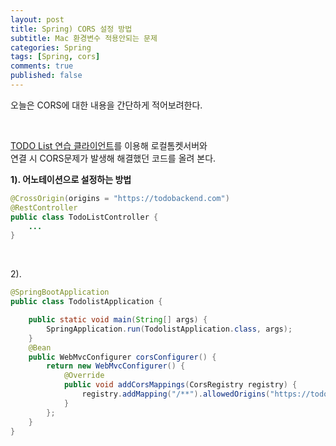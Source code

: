 ```yaml
---
layout: post
title: Spring) CORS 설정 방법
subtitle: Mac 환경변수 적용안되는 문제
categories: Spring
tags: [Spring, cors]
comments: true
published: false
---
```


오늘은 CORS에 대한 내용을 간단하게 적어보려한다.

<br/>

[TODO List 연습 클라이언트]를 이용해 로컬톰켓서버와  
연결 시 CORS문제가 발생해 해결했던 코드를 올려 본다.


**1). 어노테이션으로 설정하는 방법**
```java
@CrossOrigin(origins = "https://todobackend.com")
@RestController
public class TodoListController {
    ...
}
```



<br/>

2). 

```java
@SpringBootApplication
public class TodolistApplication {

	public static void main(String[] args) {
		SpringApplication.run(TodolistApplication.class, args);
	}
	@Bean
	public WebMvcConfigurer corsConfigurer() {
		return new WebMvcConfigurer() {
			@Override
			public void addCorsMappings(CorsRegistry registry) {
				registry.addMapping("/**").allowedOrigins("https://todobackend.com/");
			}
		};
	}
}
```






[TODO List 연습 클라이언트]: https://todobackend.com